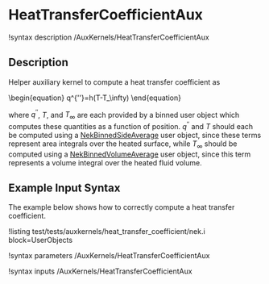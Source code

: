 # HeatTransferCoefficientAux

!syntax description /AuxKernels/HeatTransferCoefficientAux

## Description

Helper auxiliary kernel to compute a heat transfer coefficient as

\begin{equation}
q^{''}=h(T-T_\infty)
\end{equation}

where $q^{''}$, $T$, and $T_\infty$ are each provided by a binned user
object which computes these quantities as a function of position.
$q^{''}$ and $T$ should each be computed using a [NekBinnedSideAverage](NekBinnedSideAverage.md)
user object, since these terms represent area integrals over the heated surface,
while $T_\infty$ should be computed using a [NekBinnedVolumeAverage](NekBinnedVolumeAverage.md) user object, since this term represents a volume integral over
the heated fluid volume.

## Example Input Syntax

The example below shows how to correctly compute a heat transfer coefficient.

!listing test/tests/auxkernels/heat_transfer_coefficient/nek.i
  block=UserObjects

!syntax parameters /AuxKernels/HeatTransferCoefficientAux

!syntax inputs /AuxKernels/HeatTransferCoefficientAux
